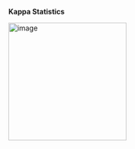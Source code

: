 **Kappa Statistics**

<img width="235" alt="image" src="https://github.com/mtclevans/semantictextanalysis/assets/135343954/740789b7-a258-4408-b759-7794297ba4f4">
